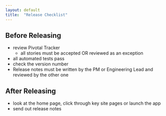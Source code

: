 ```yaml
---
layout: default
title:  "Release Checklist"
---
```


## Before Releasing

* review Pivotal Tracker
  * all stories must be accepted OR reviewed as an exception
* all automated tests pass
* check the version number
* Release notes must be written by the PM or Engineering Lead and reviewed by the other one

## After Releasing

* look at the home page, click through key site pages or launch the app
* send out release notes
